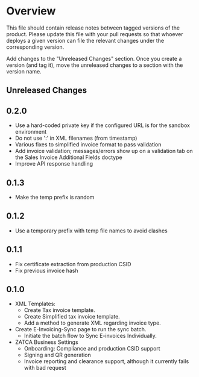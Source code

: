 # Overview

This file should contain release notes between tagged versions of the product. Please update this file with your pull
requests so that whoever deploys a given version can file the relevant changes under the corresponding version.

Add changes to the "Unreleased Changes" section. Once you create a version (and tag it), move the unreleased changes
to a section with the version name.

## Unreleased Changes

## 0.2.0

* Use a hard-coded private key if the configured URL is for the sandbox environment
* Do not use ':' in XML filenames (from timestamp)
* Various fixes to simplified invoice format to pass validation
* Add invoice validation; messages/errors show up on a validation tab on the Sales Invoice Additional Fields doctype
* Improve API response handling

## 0.1.3

* Make the temp prefix is random

## 0.1.2

* Use a temporary prefix with temp file names to avoid clashes

## 0.1.1

* Fix certificate extraction from production CSID
* Fix previous invoice hash

## 0.1.0

* XML Templates:
  * Create Tax invoice template. 
  * Create Simplified tax invoice template.
  * Add a method to generate XML regarding invoice type.
* Create E-Invoicing-Sync page to run the sync batch.
  * Initiate the batch flow to Sync E-invoices Individually.
* ZATCA Business Settings
  * Onboarding: Compliance and production CSID support
  * Signing and QR generation
  * Invoice reporting and clearance support, although it currently fails with bad request